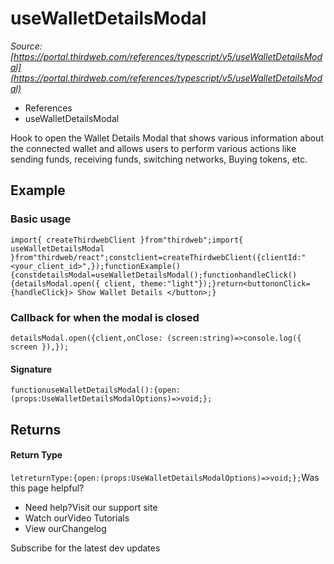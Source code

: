 # useWalletDetailsModal

*Source: [https://portal.thirdweb.com/references/typescript/v5/useWalletDetailsModal](https://portal.thirdweb.com/references/typescript/v5/useWalletDetailsModal)*

* References
* useWalletDetailsModal

Hook to open the Wallet Details Modal that shows various information about the connected wallet and allows users to perform various actions like sending funds, receiving funds, switching networks, Buying tokens, etc.

## Example

### Basic usage

`import{ createThirdwebClient }from"thirdweb";import{ useWalletDetailsModal }from"thirdweb/react";constclient=createThirdwebClient({clientId:"<your_client_id>",});functionExample() {constdetailsModal=useWalletDetailsModal();functionhandleClick() {detailsModal.open({ client, theme:"light"});}return<buttononClick={handleClick}> Show Wallet Details </button>;}`
### Callback for when the modal is closed

`detailsModal.open({client,onClose: (screen:string)=>console.log({ screen }),});`
#### Signature

`functionuseWalletDetailsModal():{open:(props:UseWalletDetailsModalOptions)=>void;};`
## Returns

#### Return Type

`letreturnType:{open:(props:UseWalletDetailsModalOptions)=>void;};`Was this page helpful?

* Need help?Visit our support site
* Watch ourVideo Tutorials
* View ourChangelog

Subscribe for the latest dev updates

